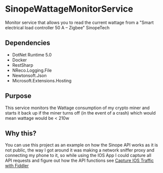 # SinopeWattageMonitorService
Monitor service that allows you to read the current wattage from a "Smart electrical load controller 50 A – Zigbee" SinopeTech
## Dependencies
* DotNet Runtime 5.0
* Docker
* RestSharp
* NReco.Logging.File
* Newtonsoft.Json
* Microsoft.Extensions.Hosting
## Purpose
This service monitors the Wattage consumption of my crypto miner and starts it back up if the miner turns off (in the event of a crash) which would mean wattage would be < 210w
## Why this?
You can use this project as an example on how the Sinope API works as it is not public, the way I got around it was making a network sniffer proxy and connecting my phone to it, so while using the IOS App I could capture all API requests and figure out how the API functions see [Capture IOS Traffic with Fiddler](https://www.telerik.com/blogs/how-to-capture-ios-traffic-with-fiddler)
